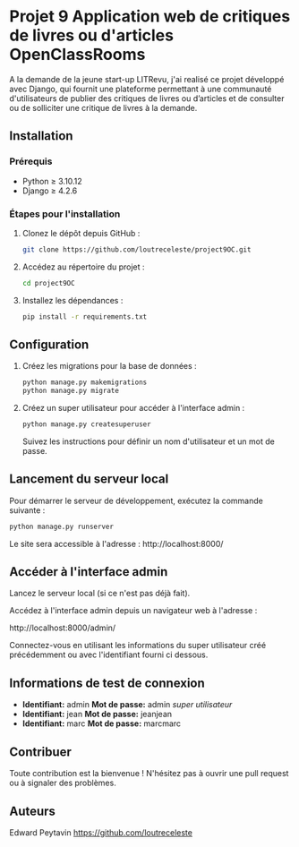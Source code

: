 # Projet 9 Application web de critiques de livres ou d'articles OpenClassRooms

A la demande de la jeune start-up LITRevu, j'ai realisé ce projet développé avec Django, qui fournit une plateforme permettant à une communauté d'utilisateurs de publier des critiques de livres ou d’articles et de consulter ou de solliciter une critique de livres à la demande.

## Installation

### Prérequis

- Python ≥ 3.10.12
- Django ≥ 4.2.6

### Étapes pour l'installation

1. Clonez le dépôt depuis GitHub :

    ```bash
    git clone https://github.com/loutreceleste/project9OC.git
    ```

2. Accédez au répertoire du projet :

    ```bash
    cd project9OC
    ```

3. Installez les dépendances :

    ```bash
    pip install -r requirements.txt
    ```

## Configuration

1. Créez les migrations pour la base de données :

    ```bash
    python manage.py makemigrations
    python manage.py migrate
    ```

2. Créez un super utilisateur pour accéder à l'interface admin :

    ```bash
    python manage.py createsuperuser
    ```

    Suivez les instructions pour définir un nom d'utilisateur et un mot de passe.

## Lancement du serveur local

Pour démarrer le serveur de développement, exécutez la commande suivante :

```bash
python manage.py runserver
```

Le site sera accessible à l'adresse : http://localhost:8000/

## Accéder à l'interface admin
Lancez le serveur local (si ce n'est pas déjà fait).

Accédez à l'interface admin depuis un navigateur web à l'adresse :

http://localhost:8000/admin/

Connectez-vous en utilisant les informations du super utilisateur créé précédemment ou avec l'identifiant fourni ci dessous.

## Informations de test de connexion
- **Identifiant:** admin **Mot de passe:** admin *super utilisateur*
- **Identifiant:** jean **Mot de passe:** jeanjean
- **Identifiant:** marc **Mot de passe:** marcmarc

## Contribuer
Toute contribution est la bienvenue ! N'hésitez pas à ouvrir une pull request ou à signaler des problèmes.

## Auteurs
Edward Peytavin https://github.com/loutreceleste
